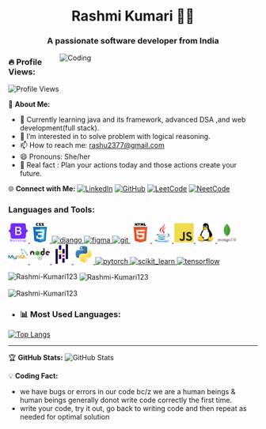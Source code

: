 <h1 align= "center">Rashmi Kumari 👩‍💻 </h1>
<h3 align="center">A passionate software developer from India</h3>
<img align="right" alt="Coding" width="400" src="https://cdn.dribbble.com/users/1162077/screenshots/3848914/programmer.gif">



### 🔥 Profile Views:
![Profile Views](https://komarev.com/ghpvc/?username=Rashmi-Kumari123&color=blue&style=flat)

🌟 **About Me:**
- 🔭 Currently learning java and its framework, advanced DSA ,and web development(full stack).
- 👀 I’m interested in to solve problem with logical reasoning.
- 📫 How to reach me: [rashu2377@gmail.com](mailto:rashu2377@gmail.com)
- 😄 Pronouns: She/her
- 🌱 Real fact : Plan your actions today and those actions create your future.

🌐 **Connect with Me:**
[![LinkedIn](https://img.shields.io/badge/LinkedIn-Connect-blue)](http://www.linkedin.com/in/rashmi-kumari2327)
[![GitHub](https://img.shields.io/badge/GitHub-Follow-lightgrey)](https://github.com/Rashmi-Kumari123)
[![LeetCode](https://img.shields.io/badge/-LeetCode-orange?style=flat&logo=leetcode)](https://leetcode.com/u/rashu2377/)
[![NeetCode](https://img.shields.io/badge/-NeetCode-blueviolet?style=flat&logo=codeforces&logoColor=white)](https://neetcode.io/profile/rashu2377)

<h3 align="left">Languages and Tools:</h3>
<p align="left"> <a href="https://getbootstrap.com" target="_blank" rel="noreferrer"> <img src="https://raw.githubusercontent.com/devicons/devicon/master/icons/bootstrap/bootstrap-plain-wordmark.svg" alt="bootstrap" width="40" height="40"/> </a> <a href="https://www.w3schools.com/css/" target="_blank" rel="noreferrer"> <img src="https://raw.githubusercontent.com/devicons/devicon/master/icons/css3/css3-original-wordmark.svg" alt="css3" width="40" height="40"/> </a> <a href="https://www.djangoproject.com/" target="_blank" rel="noreferrer"> <img src="https://cdn.worldvectorlogo.com/logos/django.svg" alt="django" width="40" height="40"/> </a> <a href="https://www.figma.com/" target="_blank" rel="noreferrer"> <img src="https://www.vectorlogo.zone/logos/figma/figma-icon.svg" alt="figma" width="40" height="40"/> </a> <a href="https://git-scm.com/" target="_blank" rel="noreferrer"> <img src="https://www.vectorlogo.zone/logos/git-scm/git-scm-icon.svg" alt="git" width="40" height="40"/> </a> <a href="https://www.w3.org/html/" target="_blank" rel="noreferrer"> <img src="https://raw.githubusercontent.com/devicons/devicon/master/icons/html5/html5-original-wordmark.svg" alt="html5" width="40" height="40"/> </a> <a href="https://www.java.com" target="_blank" rel="noreferrer"> <img src="https://raw.githubusercontent.com/devicons/devicon/master/icons/java/java-original.svg" alt="java" width="40" height="40"/> </a> <a href="https://developer.mozilla.org/en-US/docs/Web/JavaScript" target="_blank" rel="noreferrer"> <img src="https://raw.githubusercontent.com/devicons/devicon/master/icons/javascript/javascript-original.svg" alt="javascript" width="40" height="40"/> </a> <a href="https://www.linux.org/" target="_blank" rel="noreferrer"> <img src="https://raw.githubusercontent.com/devicons/devicon/master/icons/linux/linux-original.svg" alt="linux" width="40" height="40"/> </a> <a href="https://www.mongodb.com/" target="_blank" rel="noreferrer"> <img src="https://raw.githubusercontent.com/devicons/devicon/master/icons/mongodb/mongodb-original-wordmark.svg" alt="mongodb" width="40" height="40"/> </a> <a href="https://www.mysql.com/" target="_blank" rel="noreferrer"> <img src="https://raw.githubusercontent.com/devicons/devicon/master/icons/mysql/mysql-original-wordmark.svg" alt="mysql" width="40" height="40"/> </a> <a href="https://nodejs.org" target="_blank" rel="noreferrer"> <img src="https://raw.githubusercontent.com/devicons/devicon/master/icons/nodejs/nodejs-original-wordmark.svg" alt="nodejs" width="40" height="40"/> </a> <a href="https://pandas.pydata.org/" target="_blank" rel="noreferrer"> <img src="https://raw.githubusercontent.com/devicons/devicon/2ae2a900d2f041da66e950e4d48052658d850630/icons/pandas/pandas-original.svg" alt="pandas" width="40" height="40"/> </a> <a href="https://www.python.org" target="_blank" rel="noreferrer"> <img src="https://raw.githubusercontent.com/devicons/devicon/master/icons/python/python-original.svg" alt="python" width="40" height="40"/> </a> <a href="https://pytorch.org/" target="_blank" rel="noreferrer"> <img src="https://www.vectorlogo.zone/logos/pytorch/pytorch-icon.svg" alt="pytorch" width="40" height="40"/> </a> <a href="https://scikit-learn.org/" target="_blank" rel="noreferrer"> <img src="https://upload.wikimedia.org/wikipedia/commons/0/05/Scikit_learn_logo_small.svg" alt="scikit_learn" width="40" height="40"/> </a> <a href="https://www.tensorflow.org" target="_blank" rel="noreferrer"> <img src="https://www.vectorlogo.zone/logos/tensorflow/tensorflow-icon.svg" alt="tensorflow" width="40" height="40"/> </a> </p>

<p><img align="left" src="https://github-readme-stats.vercel.app/api/top-langs?username=Rashmi-Kumari123&show_icons=true&locale=en&layout=compact" alt="Rashmi-Kumari123" /></p>

<p>&nbsp;<img align="center" src="https://github-readme-stats.vercel.app/api?username=Rashmi-Kumari123&show_icons=true&locale=en" alt="Rashmi-Kumari123" /></p>

<p><img align="center" src="https://github-readme-streak-stats.herokuapp.com/?user=Rashmi-Kumari123&" alt="Rashmi-Kumari123" /></p>

- ### 📊 Most Used Languages:
[![Top Langs](https://github-readme-stats.vercel.app/api/top-langs/?username=Rashmi-Kumari123&layout=compact&theme=radical)](https://github.com/anuraghazra/github-readme-stats)

---

🏆 **GitHub Stats:**
![GitHub Stats](https://github-readme-stats.vercel.app/api?username=Rashmi-kumari123&show_icons=true&theme=radical)

💡 **Coding Fact:**
- we have bugs or errors in our code bc/z we are a human beings & human beings generally donot write code correctly the first time.
- write your code, try it out, go back to writing code and then repeat as needed for optimal solution
